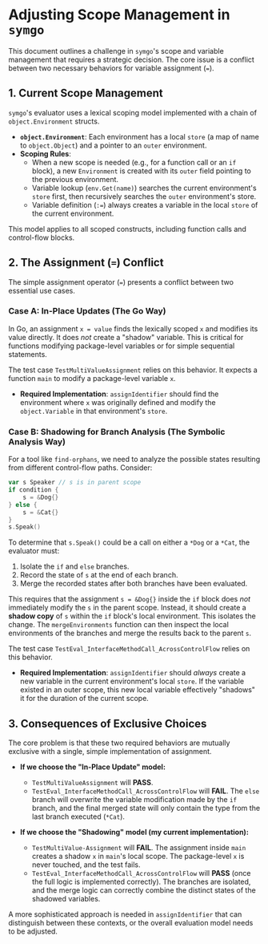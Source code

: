 # Adjusting Scope Management in `symgo`

This document outlines a challenge in `symgo`'s scope and variable management that requires a strategic decision. The core issue is a conflict between two necessary behaviors for variable assignment (`=`).

## 1. Current Scope Management

`symgo`'s evaluator uses a lexical scoping model implemented with a chain of `object.Environment` structs.

-   **`object.Environment`**: Each environment has a local `store` (a map of name to `object.Object`) and a pointer to an `outer` environment.
-   **Scoping Rules**:
    -   When a new scope is needed (e.g., for a function call or an `if` block), a new `Environment` is created with its `outer` field pointing to the previous environment.
    -   Variable lookup (`env.Get(name)`) searches the current environment's `store` first, then recursively searches the `outer` environment's store.
    -   Variable definition (`:=`) always creates a variable in the local `store` of the current environment.

This model applies to all scoped constructs, including function calls and control-flow blocks.

## 2. The Assignment (`=`) Conflict

The simple assignment operator (`=`) presents a conflict between two essential use cases.

### Case A: In-Place Updates (The Go Way)

In Go, an assignment `x = value` finds the lexically scoped `x` and modifies its value directly. It does *not* create a "shadow" variable. This is critical for functions modifying package-level variables or for simple sequential statements.

The test case `TestMultiValueAssignment` relies on this behavior. It expects a function `main` to modify a package-level variable `x`.

-   **Required Implementation**: `assignIdentifier` should find the environment where `x` was originally defined and modify the `object.Variable` in that environment's `store`.

### Case B: Shadowing for Branch Analysis (The Symbolic Analysis Way)

For a tool like `find-orphans`, we need to analyze the possible states resulting from different control-flow paths. Consider:

```go
var s Speaker // s is in parent scope
if condition {
    s = &Dog{}
} else {
    s = &Cat{}
}
s.Speak()
```

To determine that `s.Speak()` could be a call on either a `*Dog` or a `*Cat`, the evaluator must:
1.  Isolate the `if` and `else` branches.
2.  Record the state of `s` at the end of each branch.
3.  Merge the recorded states after both branches have been evaluated.

This requires that the assignment `s = &Dog{}` inside the `if` block does *not* immediately modify the `s` in the parent scope. Instead, it should create a **shadow copy** of `s` within the `if` block's local environment. This isolates the change. The `mergeEnvironments` function can then inspect the local environments of the branches and merge the results back to the parent `s`.

The test case `TestEval_InterfaceMethodCall_AcrossControlFlow` relies on this behavior.

-   **Required Implementation**: `assignIdentifier` should *always* create a new variable in the current environment's local `store`. If the variable existed in an outer scope, this new local variable effectively "shadows" it for the duration of the current scope.

## 3. Consequences of Exclusive Choices

The core problem is that these two required behaviors are mutually exclusive with a single, simple implementation of assignment.

-   **If we choose the "In-Place Update" model:**
    -   `TestMultiValueAssignment` will **PASS**.
    -   `TestEval_InterfaceMethodCall_AcrossControlFlow` will **FAIL**. The `else` branch will overwrite the variable modification made by the `if` branch, and the final merged state will only contain the type from the last branch executed (`*Cat`).

-   **If we choose the "Shadowing" model (my current implementation):**
    -   `TestMultiValue-Assignment` will **FAIL**. The assignment inside `main` creates a shadow `x` in `main`'s local scope. The package-level `x` is never touched, and the test fails.
    -   `TestEval_InterfaceMethodCall_AcrossControlFlow` will **PASS** (once the full logic is implemented correctly). The branches are isolated, and the merge logic can correctly combine the distinct states of the shadowed variables.

A more sophisticated approach is needed in `assignIdentifier` that can distinguish between these contexts, or the overall evaluation model needs to be adjusted.
